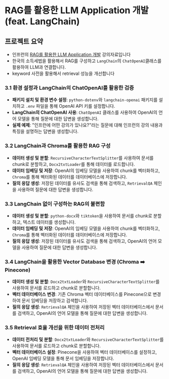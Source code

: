 # RAG를 활용한 LLM Application 개발 (feat. LangChain)

## 프로젝트 요약
- 인프런의 [RAG를 활용한 LLM Application 개발](https://inf.run/biyZk) 강의자료입니다
- 한국의 소득세법을 활용해서 RAG를 구성하고 `LangChain`의 `ChatOpenAI`클래스를 활용하여 LLM과 연결합니다.
- keyword 사전을 활용해서 retrieval 성능을 개선합니다

### 3.1 환경 설정과 LangChain의 ChatOpenAI를 활용한 검증
- **패키지 설치 및 환경 변수 설정**: `python-dotenv`와 `langchain-openai` 패키지를 설치하고 `.env` 파일을 통해 OpenAI API 키를 설정합니다.
- **LangChain의 ChatOpenAI 사용**: `ChatOpenAI` 클래스를 사용하여 OpenAI의 언어 모델을 통해 질문에 대한 답변을 생성합니다.
- **실제 예제**: "인프런에 어떤 강의가 있나요?"라는 질문에 대해 인프런의 강의 내용과 특징을 설명하는 답변을 생성합니다.

### 3.2 LangChain과 Chroma를 활용한 RAG 구성
- **데이터 생성 및 분할**: `RecursiveCharacterTextSplitter`를 사용하여 문서를 chunk로 분할하고, `Docx2txtLoader`를 통해 데이터를 로드합니다.
- **데이터 임베딩 및 저장**: OpenAI의 임베딩 모델을 사용하여 chunk를 벡터화하고, `Chroma`를 통해 벡터화된 데이터를 데이터베이스에 저장합니다.
- **질의 응답 생성**: 저장된 데이터를 유사도 검색을 통해 검색하고, `RetrievalQA` 체인을 사용하여 질문에 대한 답변을 생성합니다.

### 3.3 LangChain 없이 구성하는 RAG의 불편함
- **데이터 생성 및 분할**: `python-docx`와 `tiktoken`을 사용하여 문서를 chunk로 분할하고, 텍스트 데이터를 생성합니다.
- **데이터 임베딩 및 저장**: OpenAI의 임베딩 모델을 사용하여 chunk를 벡터화하고, `Chroma`를 통해 벡터화된 데이터를 데이터베이스에 저장합니다.
- **질의 응답 생성**: 저장된 데이터를 유사도 검색을 통해 검색하고, OpenAI의 언어 모델을 사용하여 질문에 대한 답변을 생성합니다.

### 3.4 LangChain을 활용한 Vector Database 변경 (Chroma ➡️ Pinecone)

- **데이터 생성 및 분할**: `Docx2txtLoader`와 `RecursiveCharacterTextSplitter`를 사용하여 문서를 로드하고 chunk로 분할합니다.
- **벡터 데이터베이스 변경**: 기존 Chroma 벡터 데이터베이스를 Pinecone으로 변경하여 문서 임베딩을 저장하고 검색합니다.
- **질의 응답 생성**: `RetrievalQA` 체인을 사용하여 저장된 벡터 데이터베이스에서 문서를 검색하고, OpenAI의 언어 모델을 통해 질문에 대한 답변을 생성합니다.

### 3.5 Retrieval 효율 개선을 위한 데이터 전처리

- **데이터 전처리 및 분할**: `Docx2txtLoader`와 `RecursiveCharacterTextSplitter`를 사용하여 문서를 로드하고 chunk로 분할합니다.
- **벡터 데이터베이스 설정**: Pinecone을 사용하여 벡터 데이터베이스를 설정하고, OpenAI 임베딩 모델을 통해 문서 임베딩을 저장합니다.
- **질의 응답 생성**: `RetrievalQA` 체인을 사용하여 저장된 벡터 데이터베이스에서 문서를 검색하고, OpenAI의 언어 모델을 통해 질문에 대한 답변을 생성합니다.
